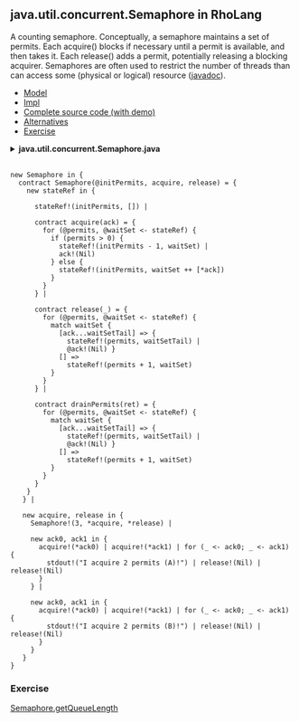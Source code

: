 ## java.util.concurrent.Semaphore in RhoLang

A counting semaphore. Conceptually, a semaphore maintains a set of permits. Each acquire() blocks if necessary until a permit is available, and then takes it. Each release() adds a permit, potentially releasing a blocking acquirer. Semaphores are often used to restrict the number of threads than can access some (physical or logical) resource ([javadoc](https://docs.oracle.com/javase/9/docs/api/java/util/concurrent/Semaphore.html)).

- [Model](???)
- [Impl](???)
- [Complete source code (with demo)](???)
- [Alternatives](???)
- [Exercise](???)

<details><summary><b>java.util.concurrent.Semaphore.java</b></summary><p>
  
```java
public class Semaphore {
  // Creates a Semaphore with the given number of permits.
  public Semaphore(int permits) {...}
  
  // Acquires a permit from this semaphore, blocking until one is available.
  public void acquire() {...}
  
  // Acquires the given number of permits from this semaphore, blocking until all are available.
  public void acquire(int permits) {...}
  
  // Acquires a permit from this semaphore, only if one is available at the time of invocation.
  public boolean tryAcquire() {...}
  
  // Acquires and returns all permits that are immediately available, 
  // or if negative permits are available, releases them.
  public int drainPermits() {...}  
  
  // Releases a permit, returning it to the semaphore.
  public void release() {...}
  
  // Releases the given number of permits, returning them to the semaphore.
  public void release(int permits)
  
  // Returns the current number of permits available in this semaphore.
  public int availablePermits() {...}
  
  // Returns an estimate of the number of threads waiting to acquire.
  public final int getQueueLength() {...}  
}
```
</p></details><br/>

```
new Semaphore in {
  contract Semaphore(@initPermits, acquire, release) = {
    new stateRef in {
    
      stateRef!(initPermits, []) |    
      
      contract acquire(ack) = {
        for (@permits, @waitSet <- stateRef) { 
          if (permits > 0) {
            stateRef!(initPermits - 1, waitSet) |
            ack!(Nil)            
          } else {
            stateRef!(initPermits, waitSet ++ [*ack])
          }
        }
      } |

      contract release(_) = {
        for (@permits, @waitSet <- stateRef) {
          match waitSet {
            [ack...waitSetTail] => { 
              stateRef!(permits, waitSetTail) |
              @ack!(Nil) }
            [] => 
              stateRef!(permits + 1, waitSet)
          }
        }
      } |
      
      contract drainPermits(ret) = {
        for (@permits, @waitSet <- stateRef) {
          match waitSet {
            [ack...waitSetTail] => { 
              stateRef!(permits, waitSetTail) |
              @ack!(Nil) }
            [] => 
              stateRef!(permits + 1, waitSet)
          }          
        }
      }      
    }
   } |
   
   new acquire, release in {
     Semaphore!(3, *acquire, *release) |
     
     new ack0, ack1 in {
       acquire!(*ack0) | acquire!(*ack1) | for (_ <- ack0; _ <- ack1) {
         stdout!("I acquire 2 permits (A)!") | release!(Nil) | release!(Nil)
       }
     } |
     
     new ack0, ack1 in {
       acquire!(*ack0) | acquire!(*ack1) | for (_ <- ack0; _ <- ack1) {
         stdout!("I acquire 2 permits (B)!") | release!(Nil) | release!(Nil)
       }
     }     
   }
}
```

### Exercise
[Semaphore.getQueueLength](https://docs.oracle.com/javase/9/docs/api/java/util/concurrent/Semaphore.html#getQueueLength--)
